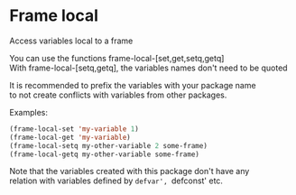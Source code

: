 # Frame local

Access variables local to a frame  

You can use the functions frame-local-[set,get,setq,getq]  
With frame-local-[setq,getq], the variables names don't need to be quoted  

It is recommended to prefix the variables with your package name  
to not create conflicts with variables from other packages.  

Examples:
```el
(frame-local-set 'my-variable 1)
(frame-local-get 'my-variable)
(frame-local-setq my-other-variable 2 some-frame)
(frame-local-getq my-other-variable some-frame)
```

Note that the variables created with this package don't have any  
relation with variables defined by `defvar', `defconst' etc.  

